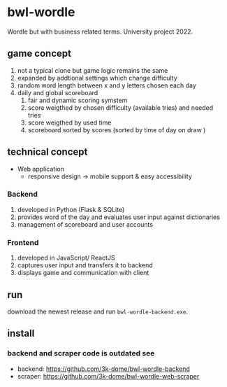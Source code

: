 

# bwl-wordle
Wordle but with business related terms. University project 2022.

## game concept
1. not a typical clone but game logic remains the same
2. expanded by addtional settings which change difficulty
3. random word length between x and y letters chosen each day
4. daily and global scoreboard
    1. fair and dynamic scoring symstem
    2. score weigthed by chosen difficulty (available tries) and needed tries
    3. score weigthed by used time
    4. scoreboard sorted by scores (sorted by time of day on draw )


## technical concept
* Web application
    * responsive design &rarr; mobile support & easy accessibility

### Backend
1. developed in Python (Flask & SQLite)
2. provides word of the day and evaluates user input against dictionaries
3. management of scoreboard and user accounts

### Frontend
1. developed in JavaScript/ ReactJS
2. captures user input and transfers it to backend
3. displays game and communication with client

## run

download the newest release and run ```bwl-wordle-backend.exe```.

## install

### backend and scraper code is outdated see
* backend: https://github.com/3k-dome/bwl-wordle-backend
* scraper: https://github.com/3k-dome/bwl-wordle-web-scraper
